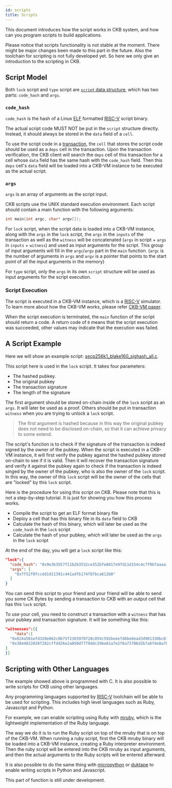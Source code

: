 ```yaml
---
id: scripts
title: Scripts
---
```


This document introduces how the script works in CKB system, and how can you program scripts to build applications.

Please notice that scripts functionality is not stable at the moment. There might be major changes been made to this part in the future. Also the toolchain for scripting is not fully developed yet. So here we only give an introduction to the scripting in CKB.


## Script Model

Both `lock` script and `type` script are [`script`  data structure](https://github.com/nervosnetwork/rfcs/blob/master/rfcs/0019-data-structures/0019-data-structures.md#Script), which has two parts: `code_hash` and `args`.

### `code_hash`

`code_hash` is the hash of a Linux [ELF](https://en.wikipedia.org/wiki/Executable_and_Linkable_Format) formatted [RISC-V](https://riscv.org/) script binary.

The actual script code MUST NOT be put in the `script` structure directly. Instead, it should always be stored in the `data` field of a `cell`.

To use the script code in a [transaction](https://github.com/nervosnetwork/rfcs/blob/master/rfcs/0019-data-structures/0019-data-structures.md#transaction), the `cell` that stores the script code should be used as a `deps` cell in the transaction. Upon the transaction verification, the CKB client will search the `deps` cell of this transaction for a cell whose `data` field has the same hash with the `code_hash` field. Then this `deps` cell's `data` field will be loaded into a CKB-VM instance to be executed as the actual script.

### `args`

`args` is an array of arguments as the script input.

CKB scripts use the UNIX standard execution environment. Each script should contain a main function with the following arguments:

```c
int main(int argc, char* argv[]);
```

For `lock` script, when the script data is loaded into a CKB-VM instance, along with the `args` in the `lock` script, the `args` in the `inputs` of the transaction as well as the `witness` will be concatenated (`args` in script + `args` in `inputs` + `witness`) and used as input arguments for the script. This group of input arguments will fill in the `argc`/`argv` part in the `main` function. (`argc` is the number of arguments in `args` and `argv` is a pointer that points to the start point of all the input arguments in the memory)

For `type` script, only the `args` in its own `script` structure will be used as input arguments for the script execution.


### Script Execution

The script is executed in a CKB-VM instance, which is a [RISC-V](https://riscv.org/) simulator. To learn more about how the CKB-VM works, please refer [CKB-VM paper](https://github.com/nervosnetwork/rfcs/tree/master/rfcs/0003-ckb-vm).

When the script execution is terminated, the `main` function of the script should return a code. A return code of `0` means that the script execution was succeeded, other values may indicate that the execution was failed.


## A Script Example

Here we will show an example script: [secp256k1_blake160_sighash_all.c](https://github.com/nervosnetwork/ckb-system-scripts/blob/master/c/secp256k1_blake160_sighash_all.c). 

This script here is used in the `lock` script. It takes four parameters:
* The hashed pubkey. 
* The original pubkey 
* The transaction signature
* The length of the signature

The first argument should be stored on-chain inside of the `lock` script as an `args`. It will later be used as a proof. Others should be put in transaction `witness` when you are trying to unlock a `lock` script. 

> The first argument is hashed because in this way the original pubkey does not need to be disclosed on-chain, so that it can achieve privacy to some extend.

The script's function is to check if the signature of the transaction is indeed signed by the owner of the pubkey. When the script is executed in a CKB-VM instance, it will first verify the pubkey against the hashed pubkey stored on-chain to see if it is valid. Then it will recover the transaction signature and verify it against the pubkey again to check if the transaction is indeed singed by the owner of the pubkey, who is also the owner of the `lock` script. In this way, the owner of this `lock` script will be the owner of the cells that are "locked" by this `lock` script.


Here is the procedure for using this script on CKB. Please note that this is not a step-by-step tutorial. It is just for showing you how this process works.
* Compile the script to get an ELF format binary file
* Deploy a cell that has this binary file in its `data` field to CKB
* Calculate the hash of this binary, which will later be used as the `code_hash` in the `lock` script
* Calculate the hash of your pubkey, which will later be used as the `args` in the `lock` script

At the end of the day, you will get a `lock` script like this:
```json
"lock":{
  "code_hash": "0x9e3b3557f11b2b3532ce352bfe8017e9fd11d154c4c7f9b7aaaa1e621b539a08",
  "args": [
    "0x7f52f0fccdd1d11391c441adfb174f87bca612b0"
  ]
}
```

You can send this script to your friend and your friend will be able to send you some CK Bytes by sending a transaction to CKB with an output cell that has this `lock` script.

To use your cell, you need to construct a transaction with a `witness` that has your pubkey and transaction signature. It will be something like this:

```json
"witnesses":[{
    "data":[
  "0x024a501efd328e062c8675f2365970728c859c592beeefd6be8ead3d901330bc01",
  "0x3044022038f282cffdd26e2a050d7779ddc29be81a7e2f8a73706d2b7a6fde8a78e950ee0220538657b4c01be3e77827a82e92d33a923e864c55b88fd18cd5e5b25597432e9b"
]
}]
```

## Scripting with Other Languages

The example showed above is programmed with C. It is also possible to write scripts for CKB using other languages.

Any programming languages supported by [RISC-V](https://riscv.org/) toolchain will be able to be used for scripting. This includes high level languages such as Ruby, Javascript and Python. 

For example, we can enable scripting using Ruby with [mruby](https://github.com/mruby/mruby), which is the lightweight implementation of the Ruby language.

The way we do it is to run the Ruby script on top of the mruby that is on top of the CKB-VM. When running a ruby script, first the CKB mruby binary will be loaded into a CKB-VM instance, creating a Ruby interpreter environment. Then the ruby script will be entered into the CKB mruby as input arguments, and then the actual arguments to the Ruby scripts will be entered afterward.

It is also possible to do the same thing with [micropython](https://micropython.org/) or [duktape](https://duktape.org/) to enable writing scripts in Python and Javascript.

This part of function is still under development.
